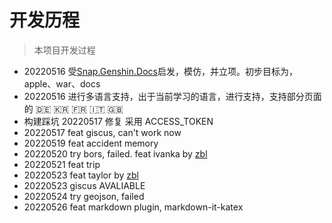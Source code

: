# 开发历程

> 本项目开发过程

- 20220516 受[Snap.Genshin.Docs](https://github.com/DGP-Studio/Snap.Genshin.Docs)启发，模仿，并立项。初步目标为，apple、war、docs
- 20220516 进行多语言支持，出于当前学习的语言，进行支持，支持部分页面的 🇩🇪 🇰🇷 🇫🇷 🇮🇹 🇬🇧
- 构建踩坑 20220517 修复 采用 ACCESS_TOKEN
- 20220517 feat giscus, can't work now
- 20220519 feat accident memory
- 20220520 try bors, failed. feat ivanka by [zbl](https://github.com/zbl5337)
- 20220521 feat trip
- 20220523 feat taylor by [zbl](https://github.com/zbl5337)
- 20220523 giscus AVALIABLE
- 20220524 try geojson, failed
- 20220526 feat markdown plugin, markdown-it-katex

